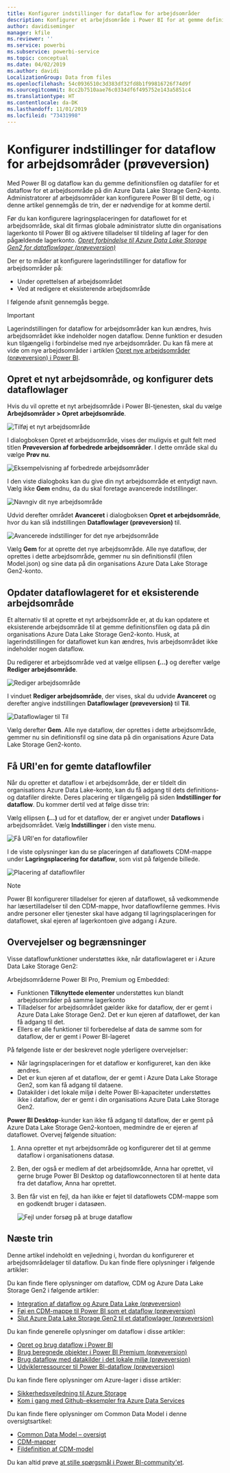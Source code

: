 ```yaml
---
title: Konfigurer indstillinger for dataflow for arbejdsområder
description: Konfigurer et arbejdsområde i Power BI for at gemme definitionen af dataflowet og datafilerne i Azure Data Lake Storage Gen2
author: davidiseminger
manager: kfile
ms.reviewer: ''
ms.service: powerbi
ms.subservice: powerbi-service
ms.topic: conceptual
ms.date: 04/02/2019
ms.author: davidi
LocalizationGroup: Data from files
ms.openlocfilehash: 54c0936510c3d383df32fd8b1f99816726f74d9f
ms.sourcegitcommit: 8cc2b7510aae76c0334df6f495752e143a5851c4
ms.translationtype: HT
ms.contentlocale: da-DK
ms.lasthandoff: 11/01/2019
ms.locfileid: "73431998"
---
```

# <a name="configure-workspace-dataflow-settings-preview"></a>Konfigurer indstillinger for dataflow for arbejdsområder (prøveversion)

Med Power BI og dataflow kan du gemme definitionsfilen og datafiler for et dataflow for et arbejdsområde på din Azure Data Lake Storage Gen2-konto. Administratorer af arbejdsområder kan konfigurere Power BI til dette, og i denne artikel gennemgås de trin, der er nødvendige for at komme dertil. 

Før du kan konfigurere lagringsplaceringen for dataflowet for et arbejdsområde, skal dit firmas globale administrator slutte din organisations lagerkonto til Power BI og aktivere tilladelser til tildeling af lager for den pågældende lagerkonto. *[Opret forbindelse til Azure Data Lake Storage Gen2 for dataflowlager (prøveversion)](service-dataflows-connect-azure-data-lake-storage-gen2.md)* 

Der er to måder at konfigurere lagerindstillinger for dataflow for arbejdsområder på: 

* Under oprettelsen af arbejdsområdet
* Ved at redigere et eksisterende arbejdsområde

I følgende afsnit gennemgås begge. 

> [!IMPORTANT]
> Lagerindstillingen for dataflow for arbejdsområder kan kun ændres, hvis arbejdsområdet ikke indeholder nogen dataflow. Denne funktion er desuden kun tilgængelig i forbindelse med nye arbejdsområder. Du kan få mere at vide om nye arbejdsområder i artiklen [Opret nye arbejdsområder (prøveversion) i Power BI](service-create-the-new-workspaces.md).

## <a name="create-a-new-workspace-configure-its-dataflow-storage"></a>Opret et nyt arbejdsområde, og konfigurer dets dataflowlager

Hvis du vil oprette et nyt arbejdsområde i Power BI-tjenesten, skal du vælge **Arbejdsområder > Opret arbejdsområde**.

![Tilføj et nyt arbejdsområde](media/service-dataflows-configure-workspace-storage-settings/dataflow-storage-settings_01.jpg)

I dialogboksen Opret et arbejdsområde, vises der muligvis et gult felt med titlen **Prøveversion af forbedrede arbejdsområder**. I dette område skal du vælge **Prøv nu**.

![Eksempelvisning af forbedrede arbejdsområder](media/service-dataflows-configure-workspace-storage-settings/dataflow-storage-settings_02.jpg)

I den viste dialogboks kan du give din nyt arbejdsområde et entydigt navn. Vælg ikke **Gem** endnu, da du skal foretage avancerede indstillinger.

![Navngiv dit nye arbejdsområde](media/service-dataflows-configure-workspace-storage-settings/dataflow-storage-settings_03.jpg)

Udvid derefter området **Avanceret** i dialogboksen **Opret et arbejdsområde**, hvor du kan slå indstillingen **Dataflowlager (prøveversion)** til.

![Avancerede indstillinger for det nye arbejdsområde](media/service-dataflows-configure-workspace-storage-settings/dataflow-storage-settings_04.jpg)

Vælg **Gem** for at oprette det nye arbejdsområde. Alle nye dataflow, der oprettes i dette arbejdsområde, gemmer nu sin definitionsfil (filen Model.json) og sine data på din organisations Azure Data Lake Storage Gen2-konto. 

## <a name="update-dataflow-storage-for-an-existing-workspace"></a>Opdater dataflowlageret for et eksisterende arbejdsområde

Et alternativ til at oprette et nyt arbejdsområde er, at du kan opdatere et eksisterende arbejdsområde til at gemme definitionsfilen og data på din organisations Azure Data Lake Storage Gen2-konto. Husk, at lagerindstillingen for dataflowet kun kan ændres, hvis arbejdsområdet ikke indeholder nogen dataflow.

Du redigerer et arbejdsområde ved at vælge ellipsen **(...)** og derefter vælge **Rediger arbejdsområde**. 

![Rediger arbejdsområde](media/service-dataflows-configure-workspace-storage-settings/dataflow-storage-settings_05.jpg)

I vinduet **Rediger arbejdsområde**, der vises, skal du udvide **Avanceret** og derefter angive indstillingen **Dataflowlager (prøveversion)** til **Til**. 

![Dataflowlager til Til](media/service-dataflows-configure-workspace-storage-settings/dataflow-storage-settings_06.jpg)

Vælg derefter **Gem**. Alle nye dataflow, der oprettes i dette arbejdsområde, gemmer nu sin definitionsfil og sine data på din organisations Azure Data Lake Storage Gen2-konto.


## <a name="get-the-uri-of-stored-dataflow-files"></a>Få URI'en for gemte dataflowfiler

Når du opretter et dataflow i et arbejdsområde, der er tildelt din organisations Azure Data Lake-konto, kan du få adgang til dets definitions- og datafiler direkte. Deres placering er tilgængelig på siden **Indstillinger for dataflow**. Du kommer dertil ved at følge disse trin:

Vælg ellipsen **(...)** ud for et dataflow, der er angivet under **Dataflows** i arbejdsområdet. Vælg **Indstillinger** i den viste menu.

![Få URI'en for dataflowfiler](media/service-dataflows-configure-workspace-storage-settings/dataflow-storage-settings_07.jpg)

I de viste oplysninger kan du se placeringen af dataflowets CDM-mappe under **Lagringsplacering for dataflow**, som vist på følgende billede.

![Placering af dataflowfiler](media/service-dataflows-configure-workspace-storage-settings/dataflow-storage-settings_08.jpg)

> [!NOTE]
> Power BI konfigurerer tilladelser for ejeren af dataflowet, så vedkommende har læsertilladelser til den CDM-mappe, hvor dataflowfilerne gemmes. Hvis andre personer eller tjenester skal have adgang til lagringsplaceringen for dataflowet, skal ejeren af lagerkontoen give adgang i Azure.



## <a name="considerations-and-limitations"></a>Overvejelser og begrænsninger

Visse dataflowfunktioner understøttes ikke, når dataflowlageret er i Azure Data Lake Storage Gen2: 

Arbejdsområderne Power BI Pro, Premium og Embedded:
* Funktionen **Tilknyttede elementer** understøttes kun blandt arbejdsområder på samme lagerkonto
* Tilladelser for arbejdsområdet gælder ikke for dataflow, der er gemt i Azure Data Lake Storage Gen2. Det er kun ejeren af dataflowet, der kan få adgang til det.
* Ellers er alle funktioner til forberedelse af data de samme som for dataflow, der er gemt i Power BI-lageret


På følgende liste er der beskrevet nogle yderligere overvejelser:

* Når lagringsplaceringen for et dataflow er konfigureret, kan den ikke ændres.
* Det er kun ejeren af et dataflow, der er gemt i Azure Data Lake Storage Gen2, som kan få adgang til dataene.
* Datakilder i det lokale miljø i delte Power BI-kapaciteter understøttes ikke i dataflow, der er gemt i din organisations Azure Data Lake Storage Gen2.

**Power BI Desktop**-kunder kan ikke få adgang til dataflow, der er gemt på Azure Data Lake Storage Gen2-kontoen, medmindre de er ejeren af dataflowet. Overvej følgende situation:

1.  Anna opretter et nyt arbejdsområde og konfigurerer det til at gemme dataflow i organisationens datasø.
2.  Ben, der også er medlem af det arbejdsområde, Anna har oprettet, vil gerne bruge Power BI Desktop og dataflowconnectoren til at hente data fra det dataflow, Anna har oprettet.
3.  Ben får vist en fejl, da han ikke er føjet til dataflowets CDM-mappe som en godkendt bruger i datasøen.

    ![Fejl under forsøg på at bruge dataflow](media/service-dataflows-configure-workspace-storage-settings/dataflow-storage-settings_08.jpg)


## <a name="next-steps"></a>Næste trin

Denne artikel indeholdt en vejledning i, hvordan du konfigurerer et arbejdsområdelager til dataflow. Du kan finde flere oplysninger i følgende artikler:

Du kan finde flere oplysninger om dataflow, CDM og Azure Data Lake Storage Gen2 i følgende artikler:

* [Integration af dataflow og Azure Data Lake (prøveversion)](service-dataflows-azure-data-lake-integration.md)
* [Føj en CDM-mappe til Power BI som et dataflow (prøveversion)](service-dataflows-add-cdm-folder.md)
* [Slut Azure Data Lake Storage Gen2 til et dataflowlager (prøveversion)](service-dataflows-connect-azure-data-lake-storage-gen2.md)

Du kan finde generelle oplysninger om dataflow i disse artikler:

* [Opret og brug dataflow i Power BI](service-dataflows-create-use.md)
* [Brug beregnede objekter i Power BI Premium (prøveversion)](service-dataflows-computed-entities-premium.md)
* [Brug dataflow med datakilder i det lokale miljø (prøveversion)](service-dataflows-on-premises-gateways.md)
* [Udviklerressourcer til Power BI-dataflow (prøveversion)](service-dataflows-developer-resources.md)

Du kan finde flere oplysninger om Azure-lager i disse artikler:

* [Sikkerhedsvejledning til Azure Storage](https://docs.microsoft.com/azure/storage/common/storage-security-guide)
* [Kom i gang med Github-eksempler fra Azure Data Services](https://aka.ms/cdmadstutorial)

Du kan finde flere oplysninger om Common Data Model i denne oversigtsartikel:

* [Common Data Model – oversigt](https://docs.microsoft.com/powerapps/common-data-model/overview)
* [CDM-mapper](https://go.microsoft.com/fwlink/?linkid=2045304)
* [Fildefinition af CDM-model](https://go.microsoft.com/fwlink/?linkid=2045521)

Du kan altid prøve [at stille spørgsmål i Power BI-community'et](http://community.powerbi.com/).
